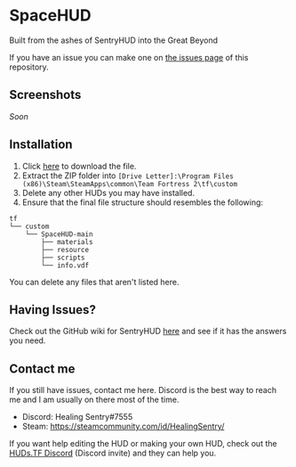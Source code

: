 # SpaceHUD
Built from the ashes of SentryHUD into the Great Beyond

If you have an issue you can make one on [the issues page](https://github.com/BingBongBonky/SpaceHUD/issues/new) of this repository.

## Screenshots
*Soon*

## Installation
1. Click [here](https://github.com/BingBongBonky/SpaceHUD/archive/refs/heads/main.zip) to download the file. 
2. Extract the ZIP folder into `[Drive Letter]:\Program Files (x86)\Steam\SteamApps\common\Team Fortress 2\tf\custom`
3. Delete any other HUDs you may have installed.
4. Ensure that the final file structure should resembles the following:
```
tf
└── custom
    └── SpaceHUD-main
        ├── materials
        ├── resource
        ├── scripts
        └── info.vdf
```
You can delete any files that aren't listed here.

## Having Issues?
Check out the GitHub wiki for SentryHUD [here](https://github.com/BingBongBonky/SentryHUD/wiki) and see if it has the answers you need.

## Contact me
If you still have issues, contact me here. Discord is the best way to reach me and I am usually on there most of the time.
* Discord: Healing Sentry#7555
* Steam: https://steamcommunity.com/id/HealingSentry/

If you want help editing the HUD or making your own HUD, check out the [HUDs.TF Discord](https://discord.gg/HqexTr7Tas) (Discord invite) and they can help you.
